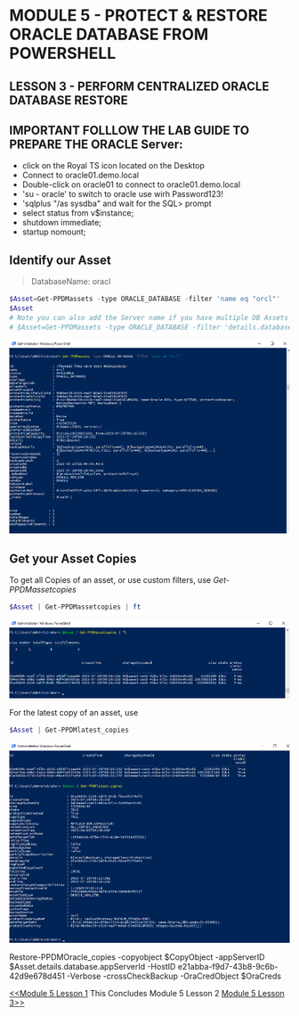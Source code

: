# MODULE 5 - PROTECT & RESTORE ORACLE DATABASE FROM POWERSHELL

## LESSON 3 - PERFORM CENTRALIZED ORACLE DATABASE RESTORE


## IMPORTANT FOLLLOW THE LAB GUIDE TO PREPARE THE  ORACLE Server:

- click on the Royal TS icon located on the Desktop
- Connect to oracle01.demo.local
- Double-click on oracle01 to connect to oracle01.demo.local
- 'su - oracle' to switch to oracle use wirh Password123!
- 'sqlplus "/as sysdba" and wait for the SQL> prompt
- select status from v$instance;
- shutdown immediate;
- startup nomount;


## Identify our Asset

>DatabaseName: oracl

```Powershell
$Asset=Get-PPDMassets -type ORACLE_DATABASE -filter 'name eq "orcl"'
$Asset
# Note you can also add the Server name if you have multiple DB Assets with te same Name...
# $Asset=Get-PPDMassets -type ORACLE_DATABASE -filter 'details.database.clusterName eq "oracle01.demo.local" and name eq "orcl"'
```

![Alt text](image-78.png)

## Get your Asset Copies

To get all Copies of an asset, or use custom filters, use *Get-PPDMassetcopies*

```Powershell
$Asset | Get-PPDMassetcopies | ft
```

![Alt text](image-79.png)

For the latest copy of an asset, use

```Powershell
$Asset | Get-PPDMlatest_copies
```

![Alt text](image-80.png)



Restore-PPDMOracle_copies -copyobject $CopyObject -appServerID $Asset.details.database.appServerId -HostID e21abba-f9d7-43b8-9c6b-42d9e678d451  -Verbose -crossCheckBackup -OraCredObject $OraCreds



[<<Module 5 Lesson 1](./Module_5_1.md) This Concludes Module 5 Lesson 2 [Module 5 Lesson 3>>](./Module_5_3.md)
